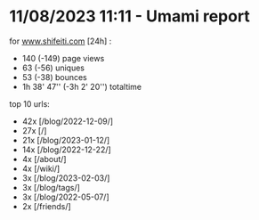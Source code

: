 # 11/08/2023 11:11 - Umami report
for www.shifeiti.com [24h] :

 - 140 (-149) page views
 - 63 (-56) uniques
 - 53 (-38) bounces
 - 1h 38' 47'' (-3h 2' 20'') totaltime


top 10 urls:
 - 42x [/blog/2022-12-09/]
 - 27x [/]
 - 21x [/blog/2023-01-12/]
 - 14x [/blog/2022-12-22/]
 - 4x [/about/]
 - 4x [/wiki/]
 - 3x [/blog/2023-02-03/]
 - 3x [/blog/tags/]
 - 3x [/blog/2022-05-07/]
 - 2x [/friends/]


